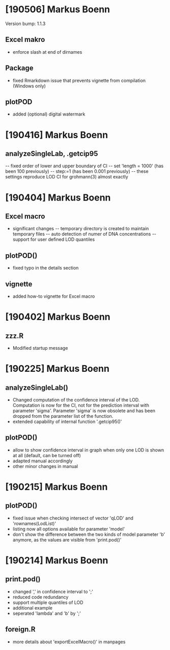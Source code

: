 
# [190506] Markus Boenn
Version bump: 1.1.3
## Excel makro

- enforce slash at end of dirnames

## Package

- fixed Rmarkdown issue that prevents vignette from compilation (Windows only)

## plotPOD

- added (optional) digital watermark


# [190416] Markus Boenn
## analyzeSingleLab, .getcip95
-- fixed order of lower and upper boundary of CI
-- set 'length = 1000' (has been 100 previously)
-- step:=1 (has been 0.001 previously)
-- these settings reproduce LOD CI for grohmann(3) almost exactly

# [190404] Markus Boenn
## Excel macro
- significant changes
-- temporary directory is created to maintain temporary files
-- auto detection of numer of DNA concentrations
-- support for user defined LOD quantiles
## plotPOD()
- fixed typo in the details section
## vignette
- added how-to vignette for Excel macro


# [190402] Markus Boenn
## zzz.R
- Modified startup message


# [190225] Markus Boenn
## analyzeSingleLab()
- Changed computation of the confidence interval of the LOD. Computation is now for the CI, not for the prediction interval with parameter 'sigma'. Parameter 'sigma' is now obsolete and has been dropped from the parameter list of the function.
- extended capability of internal function '.getcip95()'
## plotPOD()
- allow to show confidence interval in graph when only one LOD is shown at all (default, can be turned off)
- adapted manual accordingly
- other minor changes in manual




# [190215] Markus Boenn
## plotPOD()
- fixed issue when checking intersect of vector 'qLOD' and 'rownames(LodList)'
- listing now all options available for parameter 'model'
- don't show the difference between the two kinds of model parameter 'b' anymore, as the values are visible from 'print.pod()'


# [190214] Markus Boenn
## print.pod()
- changed ',' in confidence interval to ';'
- reduced code redundancy
- support multiple quantiles of LOD
- additional example
- seperated 'lambda' and 'b' by ';'

## foreign.R
- more details about 'exportExcelMacro()' in manpages
